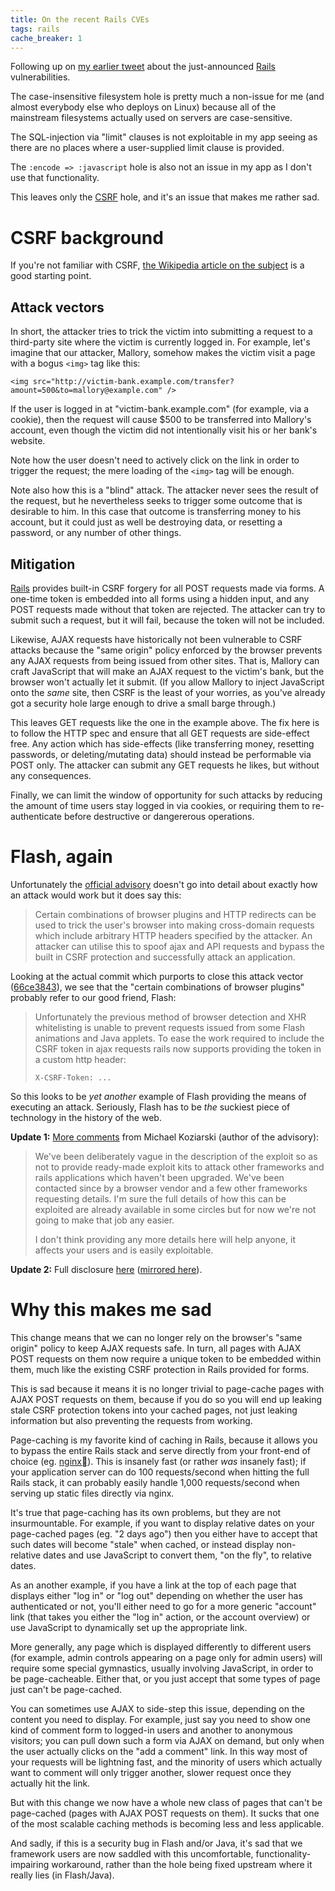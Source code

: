 ```yaml
---
title: On the recent Rails CVEs
tags: rails
cache_breaker: 1
---
```


Following up on [my earlier tweet](/twitter/569) about the just-announced [Rails](/wiki/Rails) vulnerabilities.

The case-insensitive filesystem hole is pretty much a non-issue for me (and almost everybody else who deploys on Linux) because all of the mainstream filesystems actually used on servers are case-sensitive.

The SQL-injection via "limit" clauses is not exploitable in my app seeing as there are no places where a user-supplied limit clause is provided.

The `:encode => :javascript` hole is also not an issue in my app as I don't use that functionality.

This leaves only the [CSRF](/wiki/CSRF) hole, and it's an issue that makes me rather sad.

# CSRF background

If you're not familiar with CSRF, [the Wikipedia article on the subject](http://en.wikipedia.org/wiki/Cross-site_request_forgery) is a good starting point.

## Attack vectors

In short, the attacker tries to trick the victim into submitting a request to a third-party site where the victim is currently logged in. For example, let's imagine that our attacker, Mallory, somehow makes the victim visit a page with a bogus `<img>` tag like this:

    <img src="http://victim-bank.example.com/transfer?amount=500&to=mallory@example.com" />

If the user is logged in at "victim-bank.example.com" (for example, via a cookie), then the request will cause $500 to be transferred into Mallory's account, even though the victim did not intentionally visit his or her bank's website.

Note how the user doesn't need to actively click on the link in order to trigger the request; the mere loading of the `<img>` tag will be enough.

Note also how this is a "blind" attack. The attacker never sees the result of the request, but he nevertheless seeks to trigger some outcome that is desirable to him. In this case that outcome is transferring money to his account, but it could just as well be destroying data, or resetting a password, or any number of other things.

## Mitigation

[Rails](/wiki/Rails) provides built-in CSRF forgery for all POST requests made via forms. A one-time token is embedded into all forms using a hidden input, and any POST requests made without that token are rejected. The attacker can try to submit such a request, but it will fail, because the token will not be included.

Likewise, AJAX requests have historically not been vulnerable to CSRF attacks because the "same origin" policy enforced by the browser prevents any AJAX requests from being issued from other sites. That is, Mallory can craft JavaScript that will make an AJAX request to the victim's bank, but the browser won't actually let it submit. (If you allow Mallory to inject JavaScript onto the *same* site, then CSRF is the least of your worries, as you've already got a security hole large enough to drive a small barge through.)

This leaves GET requests like the one in the example above. The fix here is to follow the HTTP spec and ensure that all GET requests are side-effect free. Any action which has side-effects (like transferring money, resetting passwords, or deleting/mutating data) should instead be performable via POST only. The attacker can submit any GET requests he likes, but without any consequences.

Finally, we can limit the window of opportunity for such attacks by reducing the amount of time users stay logged in via cookies, or requiring them to re-authenticate before destructive or dangererous operations.

# Flash, again

Unfortunately the [official advisory](http://weblog.rubyonrails.org/2011/2/8/csrf-protection-bypass-in-ruby-on-rails) doesn't go into detail about exactly how an attack would work but it does say this:

> Certain combinations of browser plugins and HTTP redirects can be used to trick the user's browser into making cross-domain requests which include arbitrary HTTP headers specified by the attacker. An attacker can utilise this to spoof ajax and API requests and bypass the built in CSRF protection and successfully attack an application.

Looking at the actual commit which purports to close this attack vector ([66ce3843](https://github.com/rails/rails/commit/66ce3843d32e9f2ac3b1da20067af53019bbb034)), we see that the "certain combinations of browser plugins" probably refer to our good friend, Flash:

> Unfortunately the previous method of browser detection and XHR whitelisting is unable to prevent requests issued from some Flash animations and Java applets. To ease the work required to include the CSRF token in ajax requests rails now supports providing the token in a custom http header:
>
>     X-CSRF-Token: ...

So this looks to be *yet another* example of Flash providing the means of executing an attack. Seriously, Flash has to be *the* suckiest piece of technology in the history of the web.

**Update 1:** [More comments](http://groups.google.com/group/rubyonrails-core/browse_thread/thread/9e2ed6b4343238e) from Michael Koziarski (author of the advisory):

> We've been deliberately vague in the description of the exploit so as not to provide ready-made exploit kits to attack other frameworks and rails applications which haven't been upgraded. We've been contacted since by a browser vendor and a few other frameworks requesting details. I'm sure the full details of how this can be exploited are already available in some circles but for now we're not going to make that job any easier.
>
> I don't think providing any more details here will help anyone, it affects your users and is easily exploitable.

**Update 2:** Full disclosure [here](http://lists.webappsec.org/pipermail/websecurity_lists.webappsec.org/2011-February/007533.html) ([mirrored here](/snippets/27.txt)).

# Why this makes me sad

This change means that we can no longer rely on the browser's "same origin" policy to keep AJAX requests safe. In turn, all pages with AJAX POST requests on them now require a unique token to be embedded within them, much like the existing CSRF protection in Rails provided for forms.

This is sad because it means it is no longer trivial to page-cache pages with AJAX POST requests on them, because if you do so you will end up leaking stale CSRF protection tokens into your cached pages, not just leaking information but also preventing the requests from working.

Page-caching is my favorite kind of caching in Rails, because it allows you to bypass the entire Rails stack and serve directly from your front-end of choice (eg. [nginx](/wiki/nginx%1d)). This is insanely fast (or rather *was* insanely fast); if your application server can do 100 requests/second when hitting the full Rails stack, it can probably easily handle 1,000 requests/second when serving up static files directly via nginx.

It's true that page-caching has its own problems, but they are not insurmountable. For example, if you want to display relative dates on your page-cached pages (eg. "2 days ago") then you either have to accept that such dates will become "stale" when cached, or instead display non-relative dates and use JavaScript to convert them, "on the fly", to relative dates.

As an another example, if you have a link at the top of each page that displays either "log in" or "log out" depending on whether the user has authenticated or not, you'll either need to go for a more generic "account" link (that takes you either the "log in" action, or the account overview) or use JavaScript to dynamically set up the appropriate link.

More generally, any page which is displayed differently to different users (for example, admin controls appearing on a page only for admin users) will require some special gymnastics, usually involving JavaScript, in order to be page-cacheable. Either that, or you just accept that some types of page just can't be page-cached.

You can sometimes use AJAX to side-step this issue, depending on the content you need to display. For example, just say you need to show one kind of comment form to logged-in users and another to anonymous visitors; you can pull down such a form via AJAX on demand, but only when the user actually clicks on the "add a comment" link. In this way most of your requests will be lightning fast, and the minority of users which actually want to comment will only trigger another, slower request once they actually hit the link.

But with this change we now have a whole new class of pages that can't be page-cached (pages with AJAX POST requests on them). It sucks that one of the most scalable caching methods is becoming less and less applicable.

And sadly, if this is a security bug in Flash and/or Java, it's sad that we framework users are now saddled with this uncomfortable, functionality-impairing workaround, rather than the hole being fixed upstream where it really lies (in Flash/Java).
